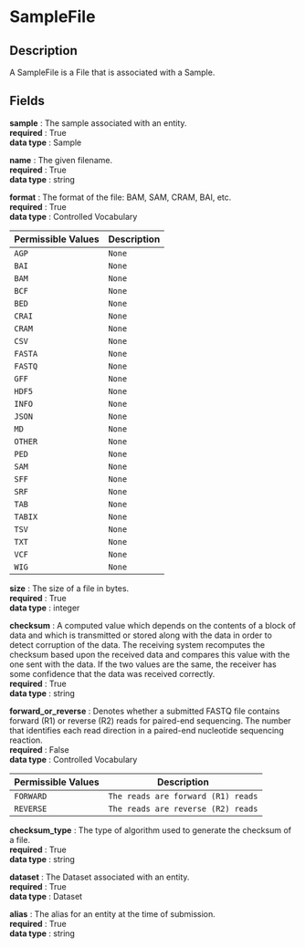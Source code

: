 # SampleFile

## Description

A SampleFile is a File that is associated with a Sample.

## Fields

**sample** : The sample associated with an entity.<br>
**required** : True<br>
**data type** : Sample <br>


**name** : The given filename.<br>
**required** : True<br>
**data type** : string <br>


**format** : The format of the file: BAM, SAM, CRAM, BAI, etc.<br>
**required** : True<br>
**data type** : Controlled Vocabulary <br>

| Permissible Values | Description |
| --- | --- |
| `AGP` | `None` |
| `BAI` | `None` |
| `BAM` | `None` |
| `BCF` | `None` |
| `BED` | `None` |
| `CRAI` | `None` |
| `CRAM` | `None` |
| `CSV` | `None` |
| `FASTA` | `None` |
| `FASTQ` | `None` |
| `GFF` | `None` |
| `HDF5` | `None` |
| `INFO` | `None` |
| `JSON` | `None` |
| `MD` | `None` |
| `OTHER` | `None` |
| `PED` | `None` |
| `SAM` | `None` |
| `SFF` | `None` |
| `SRF` | `None` |
| `TAB` | `None` |
| `TABIX` | `None` |
| `TSV` | `None` |
| `TXT` | `None` |
| `VCF` | `None` |
| `WIG` | `None` |



**size** : The size of a file in bytes.<br>
**required** : True<br>
**data type** : integer <br>


**checksum** : A computed value which depends on the contents of a block of data and which is transmitted or stored along with the data in order to detect corruption of the data. The receiving system recomputes the checksum based upon the received data and compares this value with the one sent with the data. If the two values are the same, the receiver has some confidence that the data was received correctly.<br>
**required** : True<br>
**data type** : string <br>


**forward_or_reverse** : Denotes whether a submitted FASTQ file contains forward (R1) or reverse (R2) reads for paired-end sequencing. The number that identifies each read direction in a paired-end nucleotide sequencing reaction.<br>
**required** : False<br>
**data type** : Controlled Vocabulary <br>

| Permissible Values | Description |
| --- | --- |
| `FORWARD` | `The reads are forward (R1) reads` |
| `REVERSE` | `The reads are reverse (R2) reads` |



**checksum_type** : The type of algorithm used to generate the checksum of a file.<br>
**required** : True<br>
**data type** : string <br>


**dataset** : The Dataset associated with an entity.<br>
**required** : True<br>
**data type** : Dataset <br>


**alias** : The alias for an entity at the time of submission.<br>
**required** : True<br>
**data type** : string <br>

